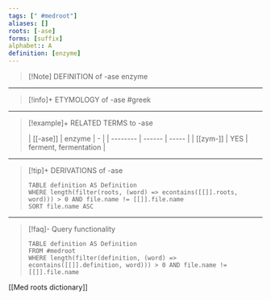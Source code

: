 ```yaml
---
tags: [" #medroot"]
aliases: []
roots: [-ase]
forms: [suffix]
alphabet:: A
definition: [enzyme]
---
```

>[!Note] DEFINITION of -ase
>enzyme
_____
>[!info]+ ETYMOLOGY of -ase
>#greek
_____
>[!example]+ RELATED TERMS to -ase
>
>| [[-ase]] | enzyme | - |
| -------- | ------ | ----- |
| [[zym-]] | YES    | ferment, fermentation      |
_____
>[!tip]+ DERIVATIONS of -ase
>```dataview
>TABLE definition AS Definition 
>WHERE length(filter(roots, (word) => econtains([[]].roots, word))) > 0 AND file.name != [[]].file.name
>SORT file.name ASC
>```
_____
>[!faq]- Query functionality
>
>```dataview
>TABLE definition AS Definition
>FROM #medroot
>WHERE length(filter(definition, (word) => econtains([[]].definition, word))) > 0 AND file.name != [[]].file.name
>```

[[Med roots dictionary]]
